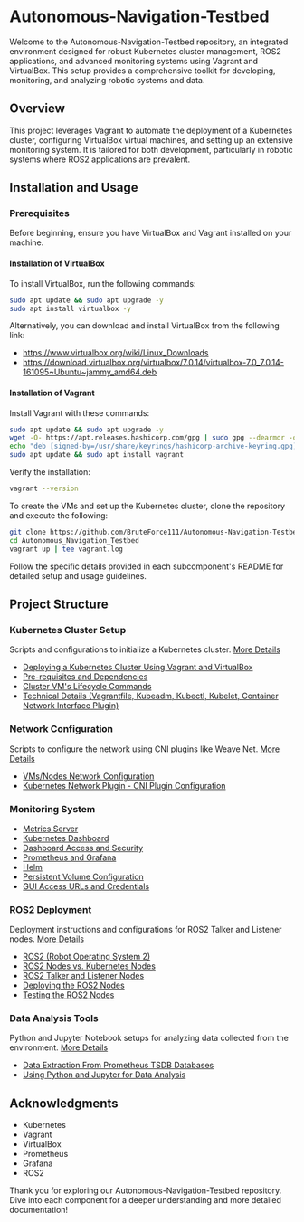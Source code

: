 # Autonomous-Navigation-Testbed

Welcome to the Autonomous-Navigation-Testbed repository, an integrated environment designed for robust Kubernetes cluster management, ROS2 applications, and advanced monitoring systems using Vagrant and VirtualBox. This setup provides a comprehensive toolkit for developing, monitoring, and analyzing robotic systems and data.

## Overview

This project leverages Vagrant to automate the deployment of a Kubernetes cluster, configuring VirtualBox virtual machines, and setting up an extensive monitoring system. It is tailored for both development, particularly in robotic systems where ROS2 applications are prevalent.

## Installation and Usage

### Prerequisites

Before beginning, ensure you have VirtualBox and Vagrant installed on your machine.

#### Installation of VirtualBox

To install VirtualBox, run the following commands:

```bash
sudo apt update && sudo apt upgrade -y
sudo apt install virtualbox -y
```

Alternatively, you can download and install VirtualBox from the following link:
- https://www.virtualbox.org/wiki/Linux_Downloads
- https://download.virtualbox.org/virtualbox/7.0.14/virtualbox-7.0_7.0.14-161095~Ubuntu~jammy_amd64.deb

#### Installation of Vagrant

Install Vagrant with these commands:

```bash
sudo apt update && sudo apt upgrade -y
wget -O- https://apt.releases.hashicorp.com/gpg | sudo gpg --dearmor -o /usr/share/keyrings/hashicorp-archive-keyring.gpg
echo "deb [signed-by=/usr/share/keyrings/hashicorp-archive-keyring.gpg] https://apt.releases.hashicorp.com $(lsb_release -cs) main" | sudo tee /etc/apt/sources.list.d/hashicorp.list
sudo apt update && sudo apt install vagrant
```

Verify the installation:

```bash
vagrant --version
```

To create the VMs and set up the Kubernetes cluster, clone the repository and execute the following:

```bash
git clone https://github.com/BruteForce111/Autonomous-Navigation-Testbed.git
cd Autonomous_Navigation_Testbed
vagrant up | tee vagrant.log
```

Follow the specific details provided in each subcomponent's README for detailed setup and usage guidelines.

## Project Structure

### Kubernetes Cluster Setup
Scripts and configurations to initialize a Kubernetes cluster. [More Details](./KubernetesClusterSetup/README.md)

- [Deploying a Kubernetes Cluster Using Vagrant and VirtualBox](./KubernetesClusterSetup/README.md#introduction)
- [Pre-requisites and Dependencies](./KubernetesClusterSetup/README.md#pre-requisites)
- [Cluster VM's Lifecycle Commands](./KubernetesClusterSetup/README.md)
- [Technical Details (Vagrantfile, Kubeadm, Kubectl, Kubelet, Container Network Interface Plugin)](./KubernetesClusterSetup/README.md)

### Network Configuration

Scripts to configure the network using CNI plugins like Weave Net. [More Details](./Network/README.md)

- [VMs/Nodes Network Configuration](./Network/README.md)
- [Kubernetes Network Plugin - CNI Plugin Configuration](./Network/README.md)

### Monitoring System 

- [Metrics Server](./MonitoringSystem/README.md)
- [Kubernetes Dashboard](./MonitoringSystem/README.md)
- [Dashboard Access and Security](./MonitoringSystem/README.md)
- [Prometheus and Grafana](./MonitoringSystem/README.md)
- [Helm](./MonitoringSystem/README.md)
- [Persistent Volume Configuration](./MonitoringSystem/README.md)
- [GUI Access URLs and Credentials](./MonitoringSystem/README.md)

### ROS2 Deployment

Deployment instructions and configurations for ROS2 Talker and Listener nodes. [More Details](./ROS2/README.md)

- [ROS2 (Robot Operating System 2)](./ROS2/README.md)
- [ROS2 Nodes vs. Kubernetes Nodes](./ROS2/README.md)
- [ROS2 Talker and Listener Nodes](./ROS2/README.md)
- [Deploying the ROS2 Nodes](./ROS2/README.md)
- [Testing the ROS2 Nodes](./ROS2/README.md)


### Data Analysis Tools

Python and Jupyter Notebook setups for analyzing data collected from the environment. [More Details](./DataAnalysis/README.md)

- [Data Extraction From Prometheus TSDB Databases](./DataAnalysis/README.md)
- [Using Python and Jupyter for Data Analysis](./DataAnalysis/README.md)



## Acknowledgments
- Kubernetes
- Vagrant
- VirtualBox
- Prometheus
- Grafana
- ROS2

Thank you for exploring our Autonomous-Navigation-Testbed repository. Dive into each component for a deeper understanding and more detailed documentation!